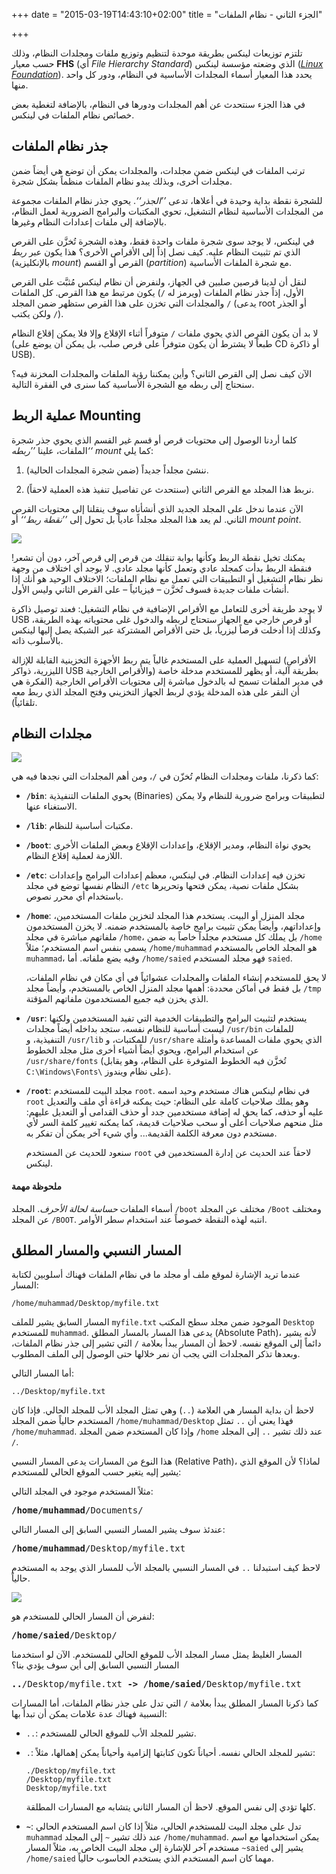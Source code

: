 +++
date = "2015-03-19T14:43:10+02:00"
title = "الجزء الثاني - نظام الملفات"

+++

تلتزم توزيعات لينكس بطريقة موحدة لتنظيم وتوزيع ملفات ومجلدات النظام، وذلك حسب معيار **FHS** (أي *File Hierarchy Standard*) الذي وضعته مؤسسة لينكس (*[Linux Foundation](http://linuxfoundation.org)*). يحدد هذا المعيار أسماء المجلدات الأساسية في النظام، ودور كل واحد منها.

في هذا الجزء سنتحدث عن أهم المجلدات ودورها في النظام، بالإضافة لتغطية بعض خصائص نظام الملفات في لينكس.
<!--more-->

## جذر نظام الملفات

ترتب الملفات في لينكس ضمن مجلدات، والمجلدات يمكن أن توضع هي أيضاً ضمن مجلدات أخرى، وبذلك يبدو نظام الملفات منظماً بشكل شجرة.


للشجرة نقطة بداية وحيدة في أعلاها، تدعى *’’الجذر‘‘*. يحوي جذر نظام الملفات مجموعة من المجلدات الأساسية لنظام التشغيل، تحوي المكتبات والبرامج الضرورية لعمل النظام، بالإضافة إلى ملفات إعدادات النظام وغيرها.

في لينكس، لا يوجد سوى شجرة ملفات واحدة فقط، وهذه الشجرة تُخزَّن على القرص الذي تم تثبيت النظام عليه. كيف نصل إذاً إلى الأقراص الأخرى؟ هذا يكون عبر *ربط* (بالإنكليزية *mount*) القرص أو القسم (*partition*) مع شجرة الملفات الأساسية.

لنقل أن لدينا قرصين صلبين في الجهاز، ولنفرض أن نظام لينكس مُثبَّت على القرص الأول، إذاً جذر نظام الملفات (ويرمز له `/`) يكون مرتبط مع هذا القرص. كل الملفات والمجلدات التي تخزن على هذا القرص ستظهر ضمن المجلد `/` (يدعى root أو الجذر ولكن يكتب `/`).

لا بد أن يكون القرص الذي يحوي ملفات `/` متوفراً أثناء الإقلاع وإلا فلا يمكن إقلاع النظام (طبعاً لا يشترط أن يكون متوفراً على قرص صلب، بل يمكن أن يوضع على CD أو ذاكرة USB).

الآن كيف نصل إلى القرص الثاني؟ وأين يمكننا رؤية الملفات والمجلدات المخزنة فيه؟ سنحتاج إلى ربطه مع الشجرة الأساسية كما سنرى في الفقرة التالية.

## عملية الربط Mounting

كلما أردنا الوصول إلى محتويات قرص أو قسم غير القسم الذي يحوي جذر شجرة الملفات، علينا *’’ربطه‘‘* *mount* كما يلي:

1. ننشئ مجلداً جديداً (ضمن شجرة المجلدات الحالية).

2. نربط هذا المجلد مع القرص الثاني (سنتحدث عن تفاصيل تنفيذ هذه العملية لاحقاً).

الآن عندما ندخل على المجلد الجديد الذي أنشأناه سوف ينقلنا إلى محتويات القرص الثاني. لم يعد هذا المجلد مجلداً عادياً بل تحول إلى *’’نقطة ربط‘‘* أو *mount point*. 

![](/linuxfun/post/linux_p2/mounting.png)

يمكنك تخيل نقطة الربط وكأنها بوابة تنقلك من قرص إلى قرص آخر، دون أن تشعر! فنقطة الربط بدأت كمجلد عادي وتعمل كأنها مجلد عادي. لا يوجد أي اختلاف من وجهة نظر نظام التشغيل أو التطبيقات التي تعمل مع نظام الملفات؛ الاختلاف الوحيد هو أنك إذا أنشأت ملفات جديدة فسوف تُخزَّن &ndash; فيزيائياً &ndash; على القرص الثاني وليس الأول.

لا يوجد طريقة أخرى للتعامل مع الأقراص الإضافية في نظام التشغيل: فعند توصيل ذاكرة USB أو قرص خارجي مع الجهاز ستحتاج لربطه والدخول غلى محتوياته بهذه الطريقة، وكذلك إذا أدخلت قرصاً ليزرياً، بل حتى الأقراص المشتركة عبر الشبكة يصل إليها لينكس بالأسلوب ذاته.

لتسهيل العملية على المستخدم غالباً يتم ربط الأجهزة التخزينية القابلة للإزالة (الأقراص الليزرية، ذواكر USB والأقراص الخارجية) بطريقة آلية، أو يظهر للمستخدم مدخلة خاصة في مدير الملفات تسمح له بالدخول مباشرة إلى محتويات الأقراص الخارجية (الفكرة هي أن النقر على هذه المدخلة يؤدي لربط الجهاز التخزيني وفتح المجلد الذي ربط معه تلقائياً).

## مجلدات النظام

![](/linuxfun/post/linux_p2/file-sys-hier.png)

كما ذكرنا، ملفات ومجلدات النظام تُخزّن في `/`، ومن أهم المجلدات التي نجدها فيه هي:

+  **`/bin`**: يحوي الملفات التنفيذية (Binaries) لتطبيقات وبرامج ضرورية للنظام ولا يمكن الاستغناء عنها.

+  **`/lib`**: مكتبات أساسية للنظام.

+  **`/boot`**: يحوي نواة النظام، ومدير الإقلاع، وإعدادات الإقلاع وبعض الملفات الأخرى اللازمة لعملية إقلاع النظام.

+  <strong>`/etc`</strong>: تخزن فيه إعدادات النظام. في لينكس، معظم إعدادات البرامج وإعدادات النظام نفسها توضع في مجلد `/etc` بشكل ملفات نصية، يمكن فتحها وتحريرها باستخدام أي محرر نصوص.

+  <strong>`/home`</strong>: مجلد المنزل أو البيت. يستخدم هذا المجلد لتخزين ملفات المستخدمين، وإعداداتهم، وأيضاً يمكن تثبيت برامج خاصة بالمستخدم ضمنه. لا يخزن المستخدمون ملفاتهم مباشرة في مجلد `/home`، بل يملك كل مستخدم مجلداً خاصاً به ضمن `/home` يسمى بنفس اسم المستخدم؛ مثلاً `/home/muhammad` هو المجلد الخاص بالمستخدم `muhammad`، وفيه يضع ملفاته. أما `/home/saied` فهو مجلد المستخدم `saied`. 

    لا يحق للمستخدم إنشاء الملفات والمجلدات عشوائياً في أي مكان في نظام الملفات، بل فقط في أماكن محددة: أهمها مجلد المنزل الخاص بالمستخدم، وأيضاً مجلد `/tmp` الذي يخزن فيه جميع المستخدمون ملفاتهم المؤقتة.

+  <strong>`/usr`</strong>: 
يستخدم لتثبيت البرامج والتطبيقات الخدمية التي تفيد المستخدمين ولكنها ليست أساسية للنظام نفسه، ستجد بداخله أيضاً مجلدات `/usr/bin` للملفات التنفيذية، و `/usr/lib` للمكتبات، و `/usr/share` الذي يحوي ملفات المساعدة وأمثلة عن استخدام البرامج، ويحوي أيضاً أشياء أخرى مثل مجلد الخطوط `/usr/share/fonts` (تُخزَّن فيه الخطوط المتوفرة على النظام، وهو يقابل `C:\Windows\Fonts\` على نظام ويندوز).

+  <strong>`/root`</strong>: مجلد البيت للمستخدم `root`. في نظام لينكس هناك مستخدم وحيد اسمه `root` وهو يملك صلاحيات كاملة على النظام: حيث يمكنه قراءة أي ملف والتعديل عليه أو حذفه، كما يحق له إضافة مستخدمين جدد أو حذف القدامى أو التعديل عليهم: مثل منحهم صلاحيات أعلى أو سحب صلاحيات قديمة، كما يمكنه تغيير كلمة السر لأي مستخدم دون معرفة الكلمة القديمة... وأي شيء آخر يمكن أن تفكر به.

    سنعود للحديث عن المستخدم `root` لاحقاً عند الحديث عن إدارة المستخدمين في لينكس.
    
#### ملحوظة مهمة

أسماء الملفات *حساسة لحالة الأحرف*. المجلد `/boot` مختلف عن المجلد `/Boot` ومختلف عن المجلد `/BOOT`. انتبه لهذه النقطة خصوصاً عند استخدام سطر الأوامر.


## المسار النسبي والمسار المطلق

عندما تريد الإشارة لموقع ملف أو مجلد ما في نظام الملفات فهناك أسلوبين لكتابة المسار:

```
/home/muhammad/Desktop/myfile.txt
```

المسار السابق يشير للملف `myfile.txt` الموجود ضمن مجلد سطح المكتب `Desktop` للمستخدم `muhammad`. يدعى هذا المسار بالمسار المطلق (Absolute Path)، لأنه يشير دائماً إلى الموقع نفسه. لاحظ أن المسار يبدأ بعلامة `/` التي تشير إلى جذر نظام الملفات، وبعدها تذكر المجلدات التي يجب أن نمر خلالها حتى الوصول إلى الملف المطلوب.

أما المسار التالي:

```
../Desktop/myfile.txt
```

لاحظ أن بداية المسار هي العلامة (`..`) وهي تمثل المجلد الأب للمجلد الحالي. فإذا كان المستخدم حالياً ضمن المجلد `/home/muhammad/Desktop` فهذا يعني أن `..` تمثل `/home/muhammad`. وإذا كان المستخدم ضمن المجلد `/home` عند ذلك تشير `..` إلى المجلد `/`.

هذا النوع من المسارات يدعى المسار النسبي (Relative Path)، لماذا؟ لأن الموقع الذي يشير إليه يتغير حسب الموقع الحالي للمستخدم:

مثلاً المستخدم موجود في المجلد التالي:

<pre>
<strong>/home/muhammad</strong>/Documents/
</pre>

عندئذ سوف يشير المسار النسبي السابق إلى المسار التالي:

<pre>
<strong>/home/muhammad</strong>/Desktop/myfile.txt
</pre>

لاحظ كيف استبدلنا `..` في المسار النسبي بالمجلد الأب للمسار الذي يوجد به المستخدم حالياً.

![](/linuxfun/post/linux_p2/relative-path.png)

لنفرض أن المسار الحالي للمستخدم هو:

<pre>
<strong>/home/saied</strong>/Desktop/
</pre>

المسار الغليظ يمثل مسار المجلد الأب للموقع الحالي للمستخدم. الآن لو استخدمنا المسار النسبي السابق إلى أين سوف يؤدي بنا؟

<pre>
<strong>..</strong>/Desktop/myfile.txt <strong>-></strong> <strong>/home/saied</strong>/Desktop/myfile.txt
</pre>

كما ذكرنا المسار المطلق يبدأ بعلامة `/` التي تدل على جذر نظام الملفات، أما المسارات النسبية فهناك عدة علامات يمكن أن تبدأ بها:

+   `..`: تشير للمجلد الأب للموقع الحالي للمستخدم.

+  `.`: تشير للمجلد الحالي نفسه. أحياناً تكون كتابتها إلزامية وأحياناً يمكن إهمالها، مثلاً:

    ```
    ./Desktop/myfile.txt
    /Desktop/myfile.txt
    Desktop/myfile.txt
    ```
    
    كلها تؤدي إلى نفس الموقع. لاحظ أن المسار الثاني يتشابه مع المسارات المطلقة.
    
+  <strong>`~`</strong>: تدل على مجلد البيت للمستخدم الحالي، مثلاً إذا كان اسم المستخدم الحالي `muhammad` عند ذلك تشير `~` إلى المجلد `/home/muhammad`. يمكن استخدامها مع اسم مستخدم آخر للإشارة إلى مجلد البيت الخاص به، مثلاً المسار `~saied` يشير إلى `/home/saied` مهما كان اسم المستخدم الذي يستخدم الحاسوب حالياً.


